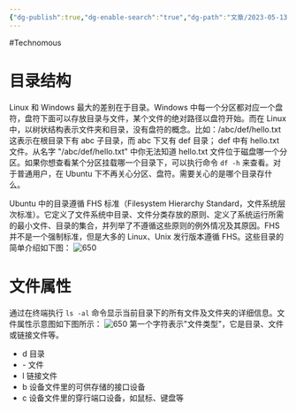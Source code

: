 ```yaml
---
{"dg-publish":true,"dg-enable-search":"true","dg-path":"文章/2023-05-13 Linux 常用命令.md","permalink":"/文章/2023-05-13 Linux 常用命令/","dgEnableSearch":"true","dgPassFrontmatter":true}
---
```


#Technomous 

# 目录结构
Linux 和 Windows 最大的差别在于目录。Windows 中每一个分区都对应一个盘符，盘符下面可以存放目录与文件，某个文件的绝对路径以盘符开始。而在 Linux 中，以树状结构表示文件夹和目录，没有盘符的概念。比如：/abc/def/hello.txt 这表示在根目录下有 abc 子目录，而 abc 下又有 def 目录； def 中有 hello.txt 文件。从名字 "/abc/def/hello.txt" 中你无法知道 hello.txt 文件位于磁盘哪一个分区。如果你想查看某个分区挂载哪一个目录下，可以执行命令 `df -h` 来查看。对于普通用户，在 Ubuntu 下不再关心分区、盘符。需要关心的是哪个目录存什么。

Ubuntu 中的目录遵循 FHS 标准（Filesystem Hierarchy Standard，文件系统层次标准）。它定义了文件系统中目录、文件分类存放的原则、定义了系统运行所需的最小文件、目录的集合，并列举了不遵循这些原则的例外情况及其原因。FHS 并不是一个强制标准，但是大多的 Linux、Unix 发行版本遵循 FHS。这些目录的简单介绍如下图：
![650](/img/user/0.Asset/resource/20230513224030.png)

# 文件属性
通过在终端执行 `ls -al` 命令显示当前目录下的所有文件及文件夹的详细信息。文件属性示意图如下图所示：
![650](/img/user/0.Asset/resource/20230514001311.png)
第一个字符表示"文件类型"，它是目录、文件或链接文件等。
- d 目录
- \- 文件
- l 链接文件
- b 设备文件里的可供存储的接口设备
- c 设备文件里的穿行端口设备，如鼠标、键盘等

